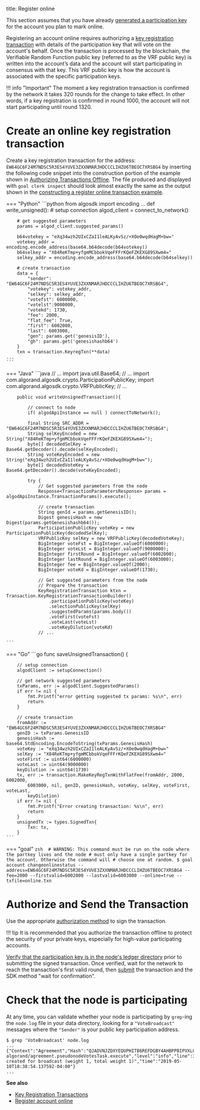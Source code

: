 title: Register online

This section assumes that you have already [generated a participation key](generate_keys.md) for the account you plan to mark online. 

Registering an account online requires authorizing a [key registration transaction](../../get-details/transactions/index.md#key-registration-transaction) with details of the participation key that will vote on the account's behalf. Once the transaction is processed by the blockchain, the Verifiable Random Function public key (referred to as the VRF public key) is written into the account’s data and the account will start participating in consensus with that key. This VRF public key is how the account is associated with the specific participation keys.

!!! info "Important"
	The moment a key registration transaction is confirmed by the network it takes 320 rounds for the change to take effect. In other words, if a key registration is confirmed in round 1000, the account will not start participating until round 1320.

# Create an online key registration transaction

Create a key registration transaction for the address: `EW64GC6F24M7NDSC5R3ES4YUVE3ZXXNMARJHDCCCLIHZU6TBEOC7XRSBG4` by inserting the following code snippet into the construction portion of the example shown in [Authorizing Transactions Offline](../../get-details/transactions/offline_transactions.md#unsigned-transaction-file-operations). The file produced and displayed with `goal clerk inspect` should look almost exactly the same as the output shown in the [constructing a register online transaction example](../../get-details/transactions/index.md#register-account-online). 


=== "Python"
    ```python 
    from algosdk import encoding
    ...
    def write_unsigned():
        # setup connection
        algod_client = connect_to_network()

        # get suggested parameters
        params = algod_client.suggested_params()

        b64votekey = "eXq34wzh2UIxCZaI1leALKyAvSz/+XOe0wqdHagM+bw="
        votekey_addr = encoding.encode_address(base64.b64decode(b64votekey))
        b64selkey = "X84ReKTmp+yfgmMCbbokVqeFFFrKQeFZKEXG89SXwm4="
        selkey_addr = encoding.encode_address(base64.b64decode(b64selkey))

        # create transaction
        data = {
            "sender": "EW64GC6F24M7NDSC5R3ES4YUVE3ZXXNMARJHDCCCLIHZU6TBEOC7XRSBG4",
            "votekey": votekey_addr,
            "selkey": selkey_addr,
            "votefst": 6000000,
            "votelst":9000000,
            "votekd": 1730,
            "fee": 2000,
            "flat_fee": True,
            "first": 6002000,
            "last": 6003000,
            "gen": params.get('genesisID'),
            "gh": params.get('genesishashb64')
        }
        txn = transaction.KeyregTxn(**data)
    ...
    ```

=== "Java"
    ```java
        // ...
        import java.util.Base64;
        // ...
        import com.algorand.algosdk.crypto.ParticipationPublicKey;
        import com.algorand.algosdk.crypto.VRFPublicKey;
        // ...

        public void writeUnsignedTransaction(){

            // connect to node
            if( algodApiInstance == null ) connectToNetwork();

            final String SRC_ADDR = "EW64GC6F24M7NDSC5R3ES4YUVE3ZXXNMARJHDCCCLIHZU6TBEOC7XRSBG4";
            String selKeyEncoded = new String("X84ReKTmp+yfgmMCbbokVqeFFFrKQeFZKEXG89SXwm4=");
            byte[] decodedSelKey = Base64.getDecoder().decode(selKeyEncoded);
            String voteKeyEncoded = new String("eXq34wzh2UIxCZaI1leALKyAvSz/+XOe0wqdHagM+bw=");
            byte[] decodedVoteKey = Base64.getDecoder().decode(voteKeyEncoded);

            try {
                // Get suggested parameters from the node
                Response<TransactionParametersResponse> params = algodApiInstance.TransactionParams().execute();

                // create transaction
                String genId = params.getGenesisID();
                Digest genesisHash = new Digest(params.getGenesishashb64());
                ParticipationPublicKey voteKey = new ParticipationPublicKey(decodedSelKey);
                VRFPublicKey selKey = new VRFPublicKey(decodedVoteKey);
                BigInteger voteFst = BigInteger.valueOf(6000000);
                BigInteger voteLst = BigInteger.valueOf(9000000);
                BigInteger firstRound = BigInteger.valueOf(6002000);
                BigInteger lastRound = BigInteger.valueOf(6003000);
                BigInteger fee = BigInteger.valueOf(2000);
                BigInteger voteKd = BigInteger.valueOf(1730);

                // Get suggested parameters from the node
                // Prepare the transaction 
                KeyRegistrationTransaction ktxn = Transaction.KeyRegistrationTransactionBuilder()
                    .participationPublicKey(voteKey)
                    .selectionPublicKey(selKey)
                    .suggestedParams(params.body())
                    .voteFirst(voteFst)
                    .voteLast(voteLst)
                    .voteKeyDilution(voteKd)
                // ...

    ```

=== "Go"
    ```go 
    func saveUnsignedTransaction() {

        // setup connection
        algodClient := setupConnection()

        // get network suggested parameters
        txParams, err := algodClient.SuggestedParams()
        if err != nil {
            fmt.Printf("error getting suggested tx params: %s\n", err)
            return
        }

        // create transaction
        fromAddr := "EW64GC6F24M7NDSC5R3ES4YUVE3ZXXNMARJHDCCCLIHZU6TBEOC7XRSBG4"
        genID := txParams.GenesisID
        genesisHash := base64.StdEncoding.EncodeToString(txParams.GenesisHash)
        voteKey := "eXq34wzh2UIxCZaI1leALKyAvSz/+XOe0wqdHagM+bw="
        selKey := "X84ReKTmp+yfgmMCbbokVqeFFFrKQeFZKEXG89SXwm4="
        voteFirst := uint64(6000000)
        voteLast := uint64(9000000)
        keyDilution := uint64(1730)
        tx, err := transaction.MakeKeyRegTxnWithFlatFee(fromAddr, 2000, 6002000,
            6003000, nil, genID, genesisHash, voteKey, selKey, voteFirst, voteLast,
            keyDilution)
        if err != nil {
            fmt.Printf("Error creating transaction: %s\n", err)
            return
        }
        unsignedTx := types.SignedTxn{
            Txn: tx,
        }
    ```

=== "goal"
    ```zsh 
    # WARNING: This command must be run on the node where the partkey lives and the node
    # must only have a single partkey for the account. Otherwise the command will
    # choose one at random.
    $ goal account changeonlinestatus --address=EW64GC6F24M7NDSC5R3ES4YUVE3ZXXNMARJHDCCCLIHZU6TBEOC7XRSBG4 --fee=2000 --firstvalid=6002000 --lastvalid=6003000 --online=true --txfile=online.txn
    ```

# Authorize and Send the Transaction
Use the appropriate [authorization method](../../../get-details/transactions/signatures) to sign the transaction. 

!!! tip
    It is recommended that you authorize the transaction offline to protect the security of your private keys, especially for high-value participating accounts. 

[Verify that the participation key is in the node's ledger directory](../generate_keys#check-that-the-key-exists-in-the-nodes-ledger-directory) prior to submitting the signed transaction. Once verified, wait for the network to reach the transaction's first valid round, then [submit](../../../archive/build-apps/hello_world#submit-the-transaction) the transaction and the SDK method "wait for confirmation". 

# Check that the node is participating

At any time, you can validate whether your node is participating by `grep`-ing the `node.log` file in your data directory, looking for a `"VoteBroadcast"` messages where the `"Sender"` is your public key participation address.

```
$ grep 'VoteBroadcast' node.log
...
{"Context":"Agreement","Hash":"QJADVNJZDXYEQUPHITB6REFDGBY4AHBPPBIPVXLOPOASZA4T3PIA","ObjectPeriod":0,"ObjectRound":896659,"ObjectStep":2,"Period":0,"Round":0,"Sender":"3IE2GDYYSI56U53AQ6UUWRGAIGG5D4RHWLMCXJOPWQJA2ABF2X2A","Step":0,"Type":"VoteBroadcast","Weight":1,"WeightTotal":1,"file":"pseudonode.go","function":"github.com/algorand/go-algorand/agreement.pseudonodeVotesTask.execute","level":"info","line":344,"msg":"vote created for broadcast (weight 1, total weight 1)","time":"2019-05-10T18:38:54.137592-04:00"}
...
```

**See also**

- [Key Registration Transactions](../../../get-details/transactions/#key-registration-transaction)
- [Register account online](../../../get-details/transactions/#register-account-online)

